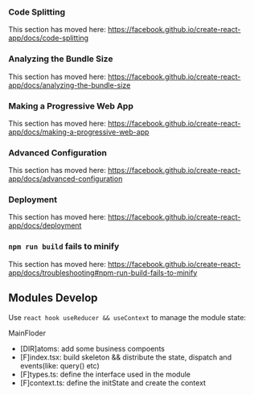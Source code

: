 ### Code Splitting

This section has moved here: https://facebook.github.io/create-react-app/docs/code-splitting

### Analyzing the Bundle Size

This section has moved here: https://facebook.github.io/create-react-app/docs/analyzing-the-bundle-size

### Making a Progressive Web App

This section has moved here: https://facebook.github.io/create-react-app/docs/making-a-progressive-web-app

### Advanced Configuration

This section has moved here: https://facebook.github.io/create-react-app/docs/advanced-configuration

### Deployment

This section has moved here: https://facebook.github.io/create-react-app/docs/deployment

### `npm run build` fails to minify

This section has moved here: https://facebook.github.io/create-react-app/docs/troubleshooting#npm-run-build-fails-to-minify


## Modules Develop

Use `react hook useReducer && useContext` to manage the module state:

MainFloder
- [DIR]atoms: add some business compoents
- [F]index.tsx: build skeleton && distribute the state, dispatch and events(like: query() etc)
- [F]types.ts: define the interface used in the module
- [F]context.ts: define the initState and create the context

